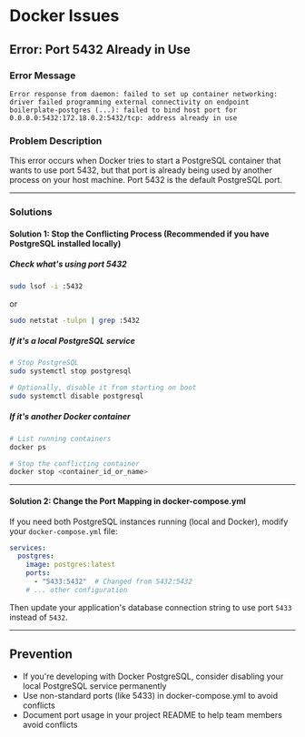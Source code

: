 # Docker Issues

## Error: Port 5432 Already in Use

### Error Message
```
Error response from daemon: failed to set up container networking: driver failed programming external connectivity on endpoint boilerplate-postgres (...): failed to bind host port for 0.0.0.0:5432:172.18.0.2:5432/tcp: address already in use
```

### Problem Description
This error occurs when Docker tries to start a PostgreSQL container that wants to use port 5432, but that port is already being used by another process on your host machine. Port 5432 is the default PostgreSQL port.

---

### Solutions

#### Solution 1: Stop the Conflicting Process (Recommended if you have PostgreSQL installed locally)

##### Check what's using port 5432
```bash
sudo lsof -i :5432
```

or

```bash
sudo netstat -tulpn | grep :5432
```

##### If it's a local PostgreSQL service
```bash
# Stop PostgreSQL
sudo systemctl stop postgresql

# Optionally, disable it from starting on boot
sudo systemctl disable postgresql
```

##### If it's another Docker container
```bash
# List running containers
docker ps

# Stop the conflicting container
docker stop <container_id_or_name>
```

---

#### Solution 2: Change the Port Mapping in docker-compose.yml

If you need both PostgreSQL instances running (local and Docker), modify your `docker-compose.yml` file:

```yaml
services:
  postgres:
    image: postgres:latest
    ports:
      - "5433:5432"  # Changed from 5432:5432
    # ... other configuration
```

Then update your application's database connection string to use port `5433` instead of `5432`.

---

## Prevention

- If you're developing with Docker PostgreSQL, consider disabling your local PostgreSQL service permanently
- Use non-standard ports (like 5433) in docker-compose.yml to avoid conflicts
- Document port usage in your project README to help team members avoid conflicts

